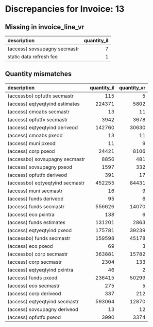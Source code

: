 # Discrepancies for Invoice: 13

## Missing in invoice_line_vr

| description                  |   quantity_il |
|:-----------------------------|--------------:|
| (access) sovsupagny secmastr |             7 |
| static data refresh fee      |             1 |

## Quantity mismatches

| description                     |   quantity_il |   quantity_vr |
|:--------------------------------|--------------:|--------------:|
| (accessbo) opfutfx secmastr     |           115 |             5 |
| (access) eqtyeqtyind estimates  |        224371 |          5802 |
| (access) cmoabs secmastr        |            13 |            11 |
| (access) opfutfx secmastr       |          3942 |          3678 |
| (access) eqtyeqtyind deriveod   |        142760 |         30630 |
| (access) cmoabs pxeod           |            13 |            11 |
| (access) muni pxeod             |            11 |             9 |
| (access) corp pxeod             |         24421 |          8106 |
| (accessbo) sovsupagny secmastr  |          8856 |           481 |
| (access) sovsupagny pxeod       |          1597 |           332 |
| (access) opfutfx deriveod       |           391 |            17 |
| (accessbo) eqtyeqtyind secmastr |        452255 |         84431 |
| (access) muni secmastr          |            16 |             9 |
| (access) funds deriveod         |            95 |             6 |
| (access) funds secmastr         |        556626 |         14070 |
| (access) eco pxintra            |           138 |             6 |
| (access) funds estimates        |        131201 |          2863 |
| (access) eqtyeqtyind pxeod      |        175781 |         39239 |
| (accessbo) funds secmastr       |        159598 |         45178 |
| (access) eco pxeod              |            69 |             3 |
| (accessbo) corp secmastr        |        363881 |         15782 |
| (access) corp secmastr          |          2304 |           133 |
| (access) eqtyeqtyind pxintra    |            46 |             2 |
| (access) funds pxeod            |        236415 |         50299 |
| (access) eco secmastr           |           275 |             5 |
| (access) corp deriveod          |           337 |           212 |
| (access) eqtyeqtyind secmastr   |        593064 |         12870 |
| (access) sovsupagny deriveod    |            13 |            12 |
| (access) opfutfx pxeod          |          3990 |          3374 |
